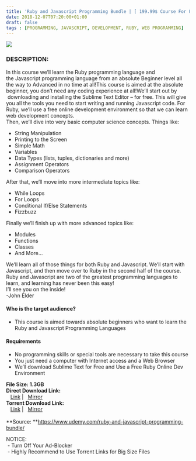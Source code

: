 ```yaml
---
title: 'Ruby and Javascript Programming Bundle | [ 199.99$ Course For Free ]'
date: 2018-12-07T07:20:00+01:00
draft: false
tags : [PROGRAMMING, JAVASCRIPT, DEVELOPMENT, RUBY, WEB PROGRAMMING]
---
```


[![](https://4.bp.blogspot.com/-QkN9aA3GifU/XAoPtDsUEFI/AAAAAAAAAsM/myyXE8O1nUQ9m9Vq3jr0EWNJGe8OONN3gCLcBGAs/s640/Ruby-and-Javascript-Programming-Bundle.jpg)](https://4.bp.blogspot.com/-QkN9aA3GifU/XAoPtDsUEFI/AAAAAAAAAsM/myyXE8O1nUQ9m9Vq3jr0EWNJGe8OONN3gCLcBGAs/s1600/Ruby-and-Javascript-Programming-Bundle.jpg)

### DESCRIPTION:

In this course we’ll learn the Ruby programming language and the Javascript programming language from an absolute Beginner level all the way to Advanced in no time at all!This course is aimed at the absolute beginner, you don’t need any coding experience at all!We’ll start out by  downloading and installing the Sublime Text Editor – for free. This will give you all the tools you need to start writing and running Javascript code. For Ruby, we’ll use a free online development environment so that we can learn web development concepts.  
Then, we’ll dive into very basic computer science concepts. Things like:  

*   String Manipulation
*   Printing to the Screen
*   Simple Math
*   Variables
*   Data Types (lists, tuples, dictionaries and more)
*   Assignment Operators
*   Comparison Operators

After that, we’ll move into more intermediate topics like:  

*   While Loops
*   For Loops
*   Conditional If/Else Statements
*   Fizzbuzz

Finally we’ll finish up with more advanced topics like:  

*   Modules
*   Functions
*   Classes
*   And More…

We’ll learn all of those things for both Ruby and Javascript. We’ll start with Javascript, and then move over to Ruby in the second half of the course.  
Ruby and Javascript are two of the greatest programming languages to learn, and learning has never been this easy!  
I’ll see you on the inside!  
\-John Elder  

#### Who is the target audience?

*   This course is aimed towards absolute beginners who want to learn the Ruby and Javascript Programming Languages

#### Requirements

*   No programming skills or special tools are necessary to take this course
*   You just need a computer with Internet access and a Web Browser
*   We’ll download Sublime Text for Free and Use a Free Ruby Online Dev Environment

**File Size: 1.3GB**  
**Direct Download Link:**  
   [Link](http://turboagram.com/18521555/ruby-and-javascript-link1) |   [Mirror](http://turboagram.com/18521555/ruby-and-javascript-link2)  
**Torrent Download Link:**  
   [Link](http://turboagram.com/18521555/ruby-and-javascript-torrent1) |   [Mirror](http://turboagram.com/18521555/ruby-and-javascript-torrent2)  
   
**Source: **https://www.udemy.com/ruby-and-javascript-programming-bundle/  
  
NOTICE:  
 - Turn Off Your Ad-Blocker  
 - Highly Recommend to Use Torrent Links for Big Size Files